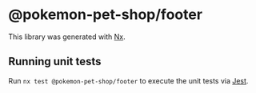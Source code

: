 # @pokemon-pet-shop/footer

This library was generated with [Nx](https://nx.dev).

## Running unit tests

Run `nx test @pokemon-pet-shop/footer` to execute the unit tests via [Jest](https://jestjs.io).
